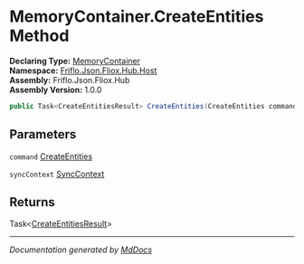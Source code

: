 ﻿<!--  
  <auto-generated>   
    The contents of this file were generated by a tool.  
    Changes to this file may be list if the file is regenerated  
  </auto-generated>   
-->

# MemoryContainer.CreateEntities Method

**Declaring Type:** [MemoryContainer](../index.md)  
**Namespace:** [Friflo.Json.Fliox.Hub.Host](../../index.md)  
**Assembly:** Friflo.Json.Fliox.Hub  
**Assembly Version:** 1.0.0

```csharp
public Task<CreateEntitiesResult> CreateEntities(CreateEntities command, SyncContext syncContext);
```

## Parameters

`command`  [CreateEntities](../../../Protocol/Tasks/CreateEntities/index.md)

`syncContext`  [SyncContext](../../SyncContext/index.md)

## Returns

Task\<[CreateEntitiesResult](../../../Protocol/Tasks/CreateEntitiesResult/index.md)\>

___

*Documentation generated by [MdDocs](https://github.com/ap0llo/mddocs)*
